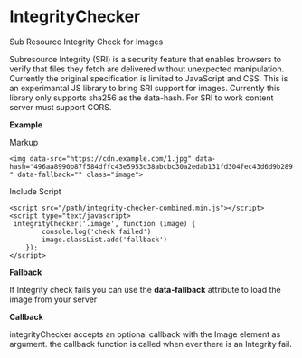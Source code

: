 # IntegrityChecker
Sub Resource Integrity Check for Images

Subresource Integrity (SRI) is a security feature that enables browsers to verify that files they fetch are delivered without unexpected manipulation. Currently the original specification is limited to JavaScript and CSS. This is an experimantal JS library to bring SRI support for images. Currently this library only supports sha256 as the data-hash. For SRI to work content server must support CORS.

**Example**

 Markup
 
` <img data-src="https://cdn.example.com/1.jpg" data-hash="496aa8990b87f584dffc43e5953d38abcbc30a2edab131fd304fec43d6d9b289" data-fallback="" class="image">
`  

Include Script

    <script src="/path/integrity-checker-combined.min.js"></script>
    <script type="text/javascript>
     integrityChecker('.image', function (image) {
            console.log('check failed')
            image.classList.add('fallback')
        });
    </script>


**Fallback**

If Integrity check fails you can use the **data-fallback** attribute to load the image from your server

**Callback**

integrityChecker accepts an optional callback  with the Image element as argument. the callback function is called when ever there is an Integrity fail. 

